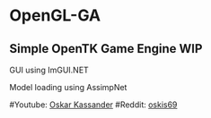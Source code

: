 # OpenGL-GA
Simple OpenTK Game Engine WIP
-----------------------------
GUI using ImGUI.NET

Model loading using AssimpNet

#Youtube: [Oskar Kassander](https://www.youtube.com/c/OskarKassander/featured)
#Reddit: [oskis69](https://www.reddit.com/user/oskis69)
